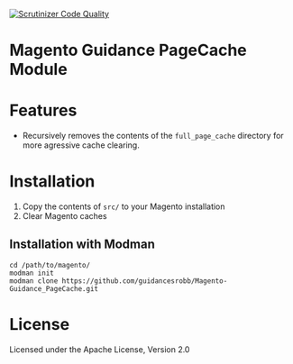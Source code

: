 [![Scrutinizer Code Quality](https://scrutinizer-ci.com/g/guidancesrobb/Magento-Guidance_PageCache/badges/quality-score.png?b=master)](https://scrutinizer-ci.com/g/guidancesrobb/Magento-Guidance_PageCache/?branch=master)

Magento Guidance PageCache Module
==============================

# Features

* Recursively removes the contents of the `full_page_cache` directory for more agressive cache clearing.

# Installation

1. Copy the contents of `src/` to your Magento installation
2. Clear Magento caches

## Installation with Modman

    cd /path/to/magento/
    modman init
    modman clone https://github.com/guidancesrobb/Magento-Guidance_PageCache.git

# License

Licensed under the Apache License, Version 2.0